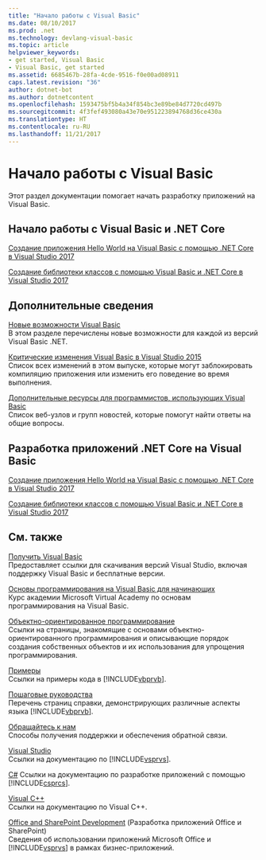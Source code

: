 ```yaml
---
title: "Начало работы с Visual Basic"
ms.date: 08/10/2017
ms.prod: .net
ms.technology: devlang-visual-basic
ms.topic: article
helpviewer_keywords:
- get started, Visual Basic
- Visual Basic, get started
ms.assetid: 6685467b-28fa-4cde-9516-f0e00ad08911
caps.latest.revision: "36"
author: dotnet-bot
ms.author: dotnetcontent
ms.openlocfilehash: 1593475bf5b4a34f854bc3e89be84d7720cd497b
ms.sourcegitcommit: 4f3fef493080a43e70e951223894768d36ce430a
ms.translationtype: HT
ms.contentlocale: ru-RU
ms.lasthandoff: 11/21/2017
---
```

# <a name="get-started-with-visual-basic"></a>Начало работы с Visual Basic
Этот раздел документации помогает начать разработку приложений на Visual Basic.  
  
## <a name="get-started-with-visual-basic-and-net-core"></a>Начало работы с Visual Basic и .NET Core

[Создание приложения Hello World на Visual Basic с помощью .NET Core в Visual Studio 2017](../../core/tutorials/vb-with-visual-studio.md)

[Создание библиотеки классов с помощью Visual Basic и .NET Core в Visual Studio 2017](../../core/tutorials/vb-library-with-visual-studio.md)  

## <a name="additional-information"></a>Дополнительные сведения

[Новые возможности Visual Basic](whats-new.md)   
В этом разделе перечислены новые возможности для каждой из версий Visual Basic .NET.

[Критические изменения Visual Basic в Visual Studio 2015](breaking-changes-in-visual-studio.md)  
Список всех изменений в этом выпуске, которые могут заблокировать компиляцию приложения или изменить его поведение во время выполнения.  
  
[Дополнительные ресурсы для программистов, использующих Visual Basic](additional-resources.md)  
Список веб-узлов и групп новостей, которые помогут найти ответы на общие вопросы.  

## <a name="develop-net-core-applications-with-visual-basic"></a>Разработка приложений .NET Core на Visual Basic

[Создание приложения Hello World на Visual Basic с помощью .NET Core в Visual Studio 2017](../../core/tutorials/vb-with-visual-studio.md) 

[Создание библиотеки классов с помощью Visual Basic и .NET Core в Visual Studio 2017](../../core/tutorials/vb-library-with-visual-studio.md) 

## <a name="see-also"></a>См. также
 [Получить Visual Basic](https://www.visualstudio.com/downloads/)  
 Предоставляет ссылки для скачивания версий Visual Studio, включая поддержку Visual Basic и бесплатные версии.  

 [Основы программирования на Visual Basic для начинающих](https://mva.microsoft.com/training-courses/visual-basic-fundamentals-for-absolute-beginners-16507)  
 Курс академии Microsoft Virtual Academy по основам программирования на Visual Basic.

 [Объектно-ориентированное программирование](../programming-guide/concepts/object-oriented-programming.md)  
 Ссылки на страницы, знакомящие с основами объектно-ориентированного программирования и описывающие порядок создания собственных объектов и их использования для упрощения программирования.  
  
 [Примеры](../../visual-basic/sample-applications.md)  
 Ссылки на примеры кода в [!INCLUDE[vbprvb](~/includes/vbprvb-md.md)].  
  
 [Пошаговые руководства](../../visual-basic/walkthroughs.md)  
 Перечень страниц справки, демонстрирующих различные аспекты языка [!INCLUDE[vbprvb](~/includes/vbprvb-md.md)].  
  
 [Обращайтесь к нам](/visualstudio/ide/talk-to-us)  
 Способы получения поддержки и обеспечения обратной связи.  
  
 [Visual Studio](/visualstudio/)  
 Ссылки на документацию по [!INCLUDE[vsprvs](~/includes/vsprvs-md.md)].  
  
 [C#](../../csharp/index.md) Ссылки на документацию по разработке приложений с помощью [!INCLUDE[csprcs](~/includes/csprcs-md.md)].  
  
 [Visual C++](/cpp/)  
 Ссылки на документацию по Visual C++.  
  
 [Office and SharePoint Development](https://msdn.microsoft.com/library/d2tx7z6d) (Разработка приложений Office и SharePoint)  
 Сведения об использовании приложений Microsoft Office и [!INCLUDE[vsprvs](~/includes/vsprvs-md.md)] в рамках бизнес-приложений.
